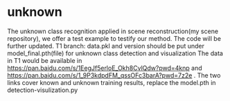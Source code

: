 # unknown
The unknown class  recognition applied in scene reconstruction(my scene repository), we offer a test example to testify our method. The code will be further updated.
 T1 branch: data.pkl and version should be put under model_final.pth(file) for unknown class detection and visualization
The data in T1 would be available in https://pan.baidu.com/s/1EegJf5erloE_Okh8CvlQdw?pwd=4knp and  https://pan.baidu.com/s/1_9P3kdpdFM_qssOFc3barA?pwd=7z2e .
The two links cover known and unknown training results, replace the model.pth in detection-visulization.py
